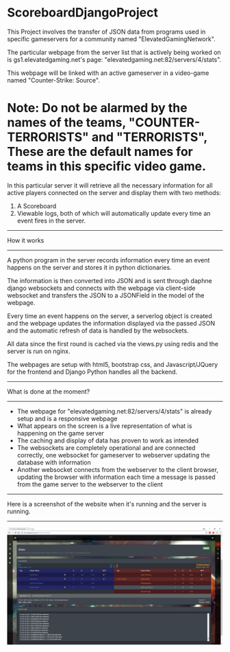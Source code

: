 # ScoreboardDjangoProject
This Project involves the transfer of JSON data from programs used in specific gameservers for a community named "ElevatedGamingNetwork".

The particular webpage from the server list that is actively being worked on is gs1.elevatedgaming.net's page: "elevatedgaming.net:82/servers/4/stats". 

This webpage will be linked with an active gameserver in a video-game named "Counter-Strike: Source". 

# Note: Do not be alarmed by the names of the teams, "COUNTER-TERRORISTS" and "TERRORISTS", These are the default names for teams in this specific video game.

In this particular server it will retrieve all the necessary information for all active players connected on the server and display them with two methods: 

1. A Scoreboard
2. Viewable logs, both of which will automatically update every time an event fires in the server.  

**********************
How it works 
**********************

A python program in the server records information every time an event happens on the server and stores it in python 
dictionaries. 

The information is then converted into JSON and is sent through daphne django websockets and connects with the webpage 
via client-side websocket and transfers the JSON to a JSONField in the model of the webpage.

Every time an event happens on the server, a serverlog object is created and the webpage updates the information displayed via the passed JSON and the automatic refresh of data is handled by the websockets. 

All data since the first round is cached via the views.py using redis and the server is run on nginx. 

The webpages are setup with html5, bootstrap css, and Javascript/JQuery for the frontend and Django Python handles all the backend. 

**********************
What is done at the moment?
**********************

- The webpage for "elevatedgaming.net:82/servers/4/stats" is already setup and is a responsive webpage
- What appears on the screen is a live representation of what is happening on the game server
- The caching and display of data has proven to work as intended 
- The websockets are completely operational and are connected correctly, one websocket for gameserver to webserver updating the database with information 
- Another websocket connects from the webserver to the client browser, updating the browser with information each time a message is passed from the game server to the webserver to the client

**********************
Here is a screenshot of the website when it's running and the server is running.
**********************
![Image](https://github.com/SecretDan1994/ScoreboardDjangoProject/blob/master/Website%20Screenshot.png)
